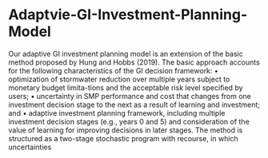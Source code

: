 # Adaptvie-GI-Investment-Planning-Model
Our adaptive GI investment planning model is an extension of the basic method proposed by Hung and Hobbs (2019). The basic approach accounts for the following characteristics of the GI decision framework:
•	optimization of stormwater reduction over multiple years subject to monetary budget limita-tions and the acceptable risk level specified by users; 
•	uncertainty in SMP performance and cost that changes from one investment decision stage to the next as a result of learning and investment; and 
•	adaptive investment planning framework, including multiple investment decision stages (e.g., years 0 and 5) and consideration of the value of learning for improving decisions in later stages.
The method is structured as a two-stage stochastic program with recourse, in which uncertainties 
